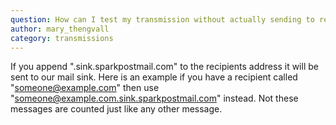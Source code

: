 ```yaml
---
question: How can I test my transmission without actually sending to recipients?
author: mary_thengvall
category: transmissions
---
```

If you append ".sink.sparkpostmail.com" to the recipients address it will be sent to our mail sink. Here is an example if you have a recipient called "someone@example.com" then use "someone@example.com.sink.sparkpostmail.com" instead. Not these messages are counted just like any other message.
